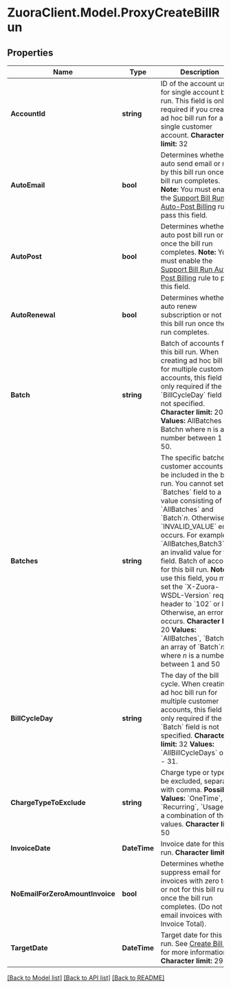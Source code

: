 # ZuoraClient.Model.ProxyCreateBillRun

## Properties

Name | Type | Description | Notes
------------ | ------------- | ------------- | -------------
**AccountId** | **string** | ID of the account used for single account bill run.  This field is only required if you create ad hoc bill run for a single customer account.  **Character limit:** 32  | [optional] 
**AutoEmail** | **bool** | Determines whether to auto send email or not by this bill run once the bill run completes.  **Note:** You must enable the [Support Bill Run Auto-Post Billing](https://knowledgecenter.zuora.com/CB_Billing/Billing_Settings/Define_Billing_Rules) rule to pass this field.  | [optional] [default to false]
**AutoPost** | **bool** | Determines whether to auto post bill run or not once the bill run completes.  **Note:** You must enable the [Support Bill Run Auto-Post Billing](https://knowledgecenter.zuora.com/CB_Billing/Billing_Settings/Define_Billing_Rules) rule to pass this field.  | [optional] [default to false]
**AutoRenewal** | **bool** | Determines whether to auto renew subscription or not by this bill run once the bill run completes.  | [optional] [default to false]
**Batch** | **string** | Batch of accounts for this bill run.   When creating ad hoc bill run for multiple customer accounts, this field is only required if the &#x60;BillCycleDay&#x60;  field is not specified.  **Character limit:** 20  **Values:** AllBatches or Batchn where n is a number between 1 and 50.  | [optional] 
**Batches** | **string** | The specific batches of customer accounts to be included in the bill run.   You cannot set the &#x60;Batches&#x60; field to a value consisting of both &#x60;AllBatches&#x60; and &#x60;Batch&#x60;*n*. Otherwise, the &#x60;INVALID_VALUE&#x60; error occurs. For example, &#x60;AllBatches,Batch3&#x60; is an invalid value for this field. Batch of accounts for this bill run.   **Note**: To use this field, you must set the &#x60;X-Zuora-WSDL-Version&#x60; request header to &#x60;102&#x60; or later. Otherwise, an error occurs.  **Character limit:** 20  **Values:** &#x60;AllBatches&#x60;, &#x60;Batch&#x60;*n* or an array of &#x60;Batch&#x60;*n* where *n* is a number between 1 and 50  | [optional] 
**BillCycleDay** | **string** | The day of the bill cycle.  When creating ad hoc bill run for multiple customer accounts, this field is only required if the &#x60;Batch&#x60; field is not specified.  **Character limit:** 32  **Values:** &#x60;AllBillCycleDays&#x60; or 01 - 31.  | [optional] 
**ChargeTypeToExclude** | **string** | Charge type or types to be excluded, separated with comma.  **Possible Values:** &#x60;OneTime&#x60;, &#x60;Recurring&#x60;, &#x60;Usage&#x60;, or a combination of these values.   **Character limit:** 50  | [optional] 
**InvoiceDate** | **DateTime** | Invoice date for this bill run.  **Character limit:** 29  | 
**NoEmailForZeroAmountInvoice** | **bool** | Determines whether to suppress email for invoices with zero total or not for this bill run once the bill run completes. (Do not email invoices with 0 Invoice Total).  | [optional] [default to false]
**TargetDate** | **DateTime** | Target date for this bill run. See [Create Bill Run](https://knowledgecenter.zuora.com/CB_Billing/J_Billing_Operations/G_Bill_Runs/Creating_Bill_Runs) for more information.  **Character limit:** 29  | 

[[Back to Model list]](../README.md#documentation-for-models) [[Back to API list]](../README.md#documentation-for-api-endpoints) [[Back to README]](../README.md)

